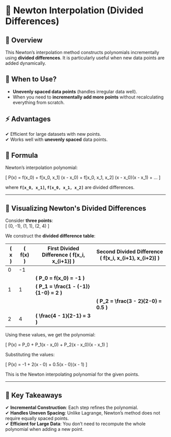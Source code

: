 # 📌 Newton Interpolation (Divided Differences)

## 🔹 Overview

This Newton’s interpolation method constructs polynomials incrementally using **divided differences**. It is particularly useful when new data points are added dynamically.

## 🎯 When to Use?

-   **Unevenly spaced data points** (handles irregular data well).
-   When you need to **incrementally add more points** without recalculating everything from scratch.

## ⚡ Advantages

✔ Efficient for large datasets with new points.  
✔ Works well with **unevenly spaced** data points.

## 📖 Formula

Newton’s interpolation polynomial:

\[
P(x) = f(x_0) + f[x_0, x_1] (x - x_0) + f[x_0, x_1, x_2] (x - x_0)(x - x_1) + ...
\]

where **`f[x_0, x_1]`, `f[x_0, x_1, x_2]`** are divided differences.

---

## 🎨 **Visualizing Newton's Divided Differences**

Consider **three points**:  
\[
(0, -1), (1, 1), (2, 4)
\]

We construct the **divided difference table**:

| \( x \) | \( f(x) \) | First Divided Difference \( f[x_i, x_{i+1}] \) | Second Divided Difference \( f[x_i, x_{i+1}, x_{i+2}] \) |
| ------- | ---------- | ---------------------------------------------- | -------------------------------------------------------- |
| 0       | -1         |                                                |                                                          |
|         |            | **\( P_0 = f(x_0) = -1 \)**                    |                                                          |
| 1       | 1          | **\( P_1 = \frac{1 - (-1)}{1-0} = 2 \)**       |                                                          |
|         |            |                                                | **\( P_2 = \frac{3 - 2}{2-0} = 0.5 \)**                  |
| 2       | 4          | **\( \frac{4 - 1}{2-1} = 3 \)**                |                                                          |

Using these values, we get the polynomial:

\[
P(x) = P_0 + P_1(x - x_0) + P_2(x - x_0)(x - x_1)
\]

Substituting the values:

\[
P(x) = -1 + 2(x - 0) + 0.5(x - 0)(x - 1)
\]

This is the Newton interpolating polynomial for the given points.

---

## 🔎 **Key Takeaways**

✔ **Incremental Construction**: Each step refines the polynomial.  
✔ **Handles Uneven Spacing**: Unlike Lagrange, Newton’s method does not require equally spaced points.  
✔ **Efficient for Large Data**: You don’t need to recompute the whole polynomial when adding a new point.

